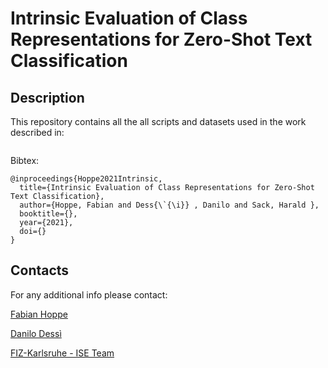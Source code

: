 # Intrinsic Evaluation of Class Representations for Zero-Shot Text Classification

## Description

This repository contains all the all scripts and datasets used in the work described in:  


```

``` 

Bibtex:

```
@inproceedings{Hoppe2021Intrinsic,
  title={Intrinsic Evaluation of Class Representations for Zero-Shot Text Classification},
  author={Hoppe, Fabian and Dess{\`{\i}} , Danilo and Sack, Harald },
  booktitle={},
  year={2021},
  doi={}
}
```


## Contacts

For any additional info please contact:

[Fabian Hoppe](mailto:fabian.hoppe@fiz-karlsruhe.de)

[Danilo Dessì](mailto:danilo.dessi@fiz-karlsruhe.de)

[FIZ-Karlsruhe - ISE Team](https://www.fiz-karlsruhe.de/en/forschung/information-service-engineering#staff)
